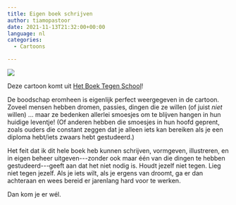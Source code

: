 ```yaml
---
title: Eigen boek schrijven
author: tiamopastoor
date: 2021-11-13T21:32:00+00:00
language: nl
categories:
  - Cartoons

---
```

![](/uploads/2021/07/H7-EigenBoekSchrijven_result.webp) 

Deze cartoon komt uit [Het Boek Tegen School][2]!

De boodschap eromheen is eigenlijk perfect weergegeven in de cartoon. Zoveel mensen hebben dromen, passies, dingen die ze willen (of juist _niet_ willen) ... maar ze bedenken allerlei smoesjes om te blijven hangen in hun huidige leventje! (Of anderen hebben die smoesjes in hun hoofd geprent, zoals ouders die constant zeggen dat je alleen iets kan bereiken als je een diploma hebt/iets zwaars hebt gestudeerd.)

Het feit dat ik dit hele boek heb kunnen schrijven, vormgeven, illustreren, en in eigen beheer uitgeven---zonder ook maar één van die dingen te hebben gestudeerd---geeft aan dat het niet nodig is. Houdt jezelf niet tegen. Lieg niet tegen jezelf. Als je iets wilt, als je ergens van droomt, ga er dan achteraan en wees bereid er jarenlang hard voor te werken.

Dan kom je er wél.

 [1]: /uploads/2021/07/H7-EigenBoekSchrijven.jpg
 [2]: /books/het-boek-tegen-school/
